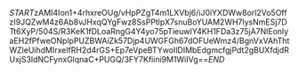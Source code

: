 $START$zAMI4Ion1+4rhxreOUg/vHpPZgT4m1LXVbj6/iJ0iYXDWw8orl2Vo5OffzI9JQZwM4z6Ab8vJHxqQYgFwz8SsPPtlpX7snuBoYUAM2WH7lysNmESj7DTt6XyP/504S/R3KeK1fDLoaRngG4Y4yo75pTieuwIY4KH1FDa3z75jA7NlEonlyaEH2fPfweONplpPUZBWAiZk57Djp4UWGFGh67dOFUeWmz4/BgnVxVAhThtWZleUihdMIrxelfRH2d4rGS+Ep7eVpeBTYwoIlDIMbEdgmcfgjPdt2gBUXfdjdRUxjS3ldNCFynxGlqnaC+PUGQ/3FY7Kfiini9M1WiIVg==$END$